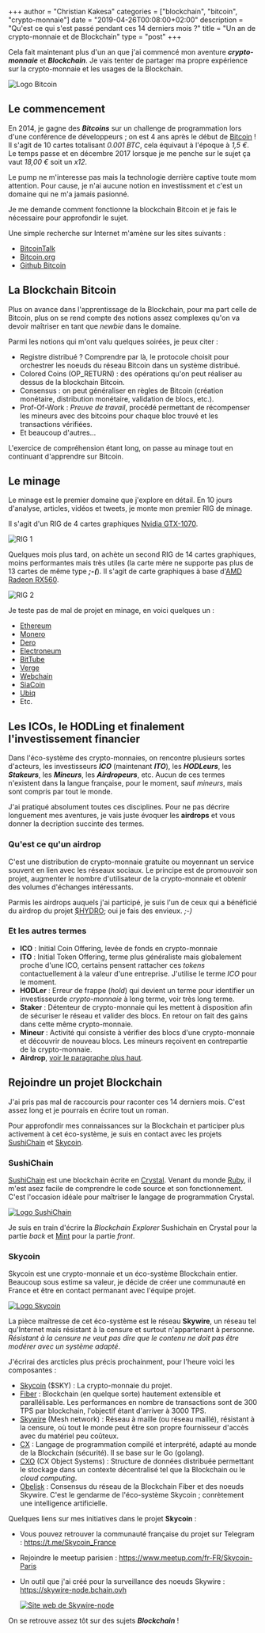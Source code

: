 +++
author = "Christian Kakesa"
categories = ["blockchain", "bitcoin", "crypto-monnaie"]
date = "2019-04-26T00:08:00+02:00"
description = "Qu'est ce qui s'est passé pendant ces 14 derniers mois ?"
title = "Un an de crypto-monnaie et de Blockchain"
type = "post"
+++

Cela fait maintenant plus d'un an que j'ai commencé mon aventure ***crypto-monnaie*** et ***Blockchain***.
Je vais tenter de partager ma propre expérience sur la crypto-monnaie et les usages de la Blockchain.

![Logo Bitcoin](/images/bitcoin-make-money.png#center)

## Le commencement

En 2014, je gagne des ***Bitcoins*** sur un challenge de programmation lors d'une conférence de développeurs ; on est 4 ans après le début de [Bitcoin](https://bitcoin.org) !
Il s'agit de 10 cartes totalisant *0.001 BTC*, cela équivaut à l'époque à *1,5 €*. Le temps passe et en décembre 2017 lorsque je me penche sur le sujet ça vaut *18,00 €* soit un *x12*.

Le pump ne m'interesse pas mais la technologie derrière captive toute mom attention.
Pour cause, je n'ai aucune notion en investissment et c'est un domaine qui ne m'a jamais pasionné.

Je me demande comment fonctionne la blockchain Bitcoin et je fais le nécessaire pour approfondir le sujet.

Une simple recherche sur Internet m'amène sur les sites suivants :

+ [BitcoinTalk](https://bitcointalk.org)
+ [Bitcoin.org](https://bitcoin.org)
+ [Github Bitcoin](https://github.com/bitcoin/bitcoin)

## La Blockchain Bitcoin

Plus on avance dans l'apprentissage de la Blockchain, pour ma part celle de Bitcoin, plus on se rend compte des notions assez complexes qu'on va devoir maîtriser en tant que *newbie* dans le domaine.

Parmi les notions qui m'ont valu quelques soirées, je peux citer :

+ Registre distribué ? Comprendre par là, le protocole choisit pour orchestrer les noeuds du réseau Bitcoin dans un système distribué.
+ Colored Coins (OP_RETURN) : des opérations qu'on peut réaliser au dessus de la blockchain Bitcoin.
+ Consensus : on peut généraliser en règles de Bitcoin (création monétaire, distribution monétaire, validation de blocs, etc.).
+ Prof-Of-Work : *Preuve de travail*, procédé permettant de récompenser les mineurs avec des bitcoins pour chaque bloc trouvé et les transactions vérifiées.
+ Et beaucoup d'autres...

L'exercice de compréhension étant long, on passe au minage tout en continuant d'apprendre sur Bitcoin.

## Le minage

Le minage est le premier domaine que j'explore en détail.
En 10 jours d'analyse, articles, vidéos et tweets, je monte mon premier RIG de minage.

Il s'agit d'un RIG de 4 cartes graphiques [Nvidia GTX-1070](https://www.nvidia.com/fr-fr/geforce/products/10series/geforce-gtx-1070/).

![RIG 1](/images/rig_1.jpg)

Quelques mois plus tard, on achète un second RIG de 14 cartes graphiques, moins performantes mais très utiles (la carte mère ne supporte pas plus de 13 cartes de même type ***;-(***). Il s'agit de carte graphiques à base d'[AMD Radeon RX560](https://www.amd.com/fr/products/graphics/radeon-rx-560).

![RIG 2](/images/rig_2.jpg)

Je teste pas de mal de projet en minage, en voici quelques un :

+ [Ethereum](https://www.ethereum.org/)
+ [Monero](https://www.getmonero.org/)
+ [Dero](https://dero.io/)
+ [Electroneum](https://electroneum.com/)
+ [BitTube](https://bit.tube/dashboard)
+ [Verge](https://vergecurrency.com/)
+ [Webchain](https://webchain.network/)
+ [SiaCoin](https://sia.tech/)
+ [Ubiq](https://ubiqsmart.com/)
+ Etc.

## Les ICOs, le HODLing et finalement l'investissement financier

Dans l'éco-système des crypto-monnaies, on rencontre plusieurs sortes d'acteurs, les investisseurs ***ICO*** (maintenant ***ITO***), les ***HODLeurs***, les ***Stakeurs***, les ***Mineurs***, les ***Airdropeurs***, etc. Aucun de ces termes n'existent dans la langue française, pour le moment, sauf *mineurs*, mais sont compris par tout le monde.

J'ai pratiqué absolument toutes ces disciplines. Pour ne pas décrire longuement mes aventures, je vais juste évoquer les **airdrops** et vous donner la decription succinte des termes.

### Qu'est ce qu'un airdrop

C'est une distribution de crypto-monnaie gratuite ou moyennant un service souvent en lien avec les réseaux sociaux.
Le principe est de promouvoir son projet, augmenter le nombre d'utilisateur de la crypto-monnaie et obtenir des volumes d'échanges intéressants.

Parmis les airdrops auquels j'ai participé, je suis l'un de ceux qui a bénéficié du airdrop du projet [$HYDRO](https://www.hydrogenplatform.com); oui je fais des envieux. *;-)*

### Et les autres termes

+ **ICO** : Initial Coin Offering, levée de fonds en crypto-monnaie
+ **ITO** : Initial Token Offering, terme plus généraliste mais globalement proche d'une ICO, certains pensent rattacher ces *tokens* contactuellement à la valeur d'une entreprise. J'utilise le terme *ICO* pour le moment.
+ **HODLer** : Erreur de frappe (*hold*) qui devient un terme pour identifier un investisseurde  *crypto-monnaie* à long terme, voir très long terme.
+ **Staker** : Détenteur de crypto-monnaie qui les mettent à disposition afin de sécuriser le réseau et valider des blocs. En retour on fait des gains dans cette même crypto-monnaie.
+ **Mineur** : Activité qui consiste à vérifier des blocs d'une crypto-monnaie et découvrir de nouveau blocs. Les mineurs reçoivent en contrepartie de la crypto-monnaie.
+ **Airdrop**, [voir le paragraphe plus haut](#qu-est-ce-qu-un-airdrop).

## Rejoindre un projet Blockchain

J'ai pris pas mal de raccourcis pour raconter ces 14 derniers mois. C'est assez long et je pourrais en écrire tout un roman.

Pour approfondir mes connaissances sur la Blockchain et participer plus activement à cet éco-système, je suis en contact avec les projets [SushiChain](https://sushichain.io/) et [Skycoin](https://www.skycoin.net/ecosystem/).

### SushiChain

[SushiChain](https://sushichain.io/) est une blockchain écrite en [Crystal](https://crystal-lang.org).
Venant du monde [Ruby](https://www.ruby-lang.org), il m'est asez facile de comprendre le code source et son fonctionnement.
C'est l'occasion idéale pour maîtriser le langage de programmation Crystal.

[![Logo SushiChain](/images/sushichain.png#center)](https://sushichain.io/)

Je suis en train d'écrire la *Blockchain Explorer* Sushichain en Crystal pour la partie *back* et [Mint](https://www.mint-lang.com) pour la partie *front*.

### Skycoin

Skycoin est une crypto-monnaie et un éco-système Blockchain entier. Beaucoup sous estime sa valeur, je décide de créer une communauté en France et être en contact permanant avec l'équipe projet.

[![Logo Skycoin](/images/skycoin.jpg#center)](https://www.skycoin.net)

La pièce maîtresse de cet éco-système est le réseau **Skywire**, un réseau tel qu'Internet mais résistant à la censure et surtout n'appartenant à personne. *Résistant à la censure ne veut pas dire que le contenu ne doit pas être modérer avec un système adapté*.

J'écrirai des arcticles plus précis prochainment, pour l'heure voici les composantes :

+ [Skycoin](https://www.skycoin.net/ecosystem/) ($SKY) : La crypto-monnaie du projet.
+ [Fiber](https://www.skycoin.net/fiber) : Blockchain (en quelque sorte) hautement extensible et parallélisable. Les performances en nombre de transactions sont de 300 TPS par blockchain, l'objectif étant d'arriver à 3000 TPS.
+ [Skywire](https://www.skycoin.net/skywire) (Mesh network) : Réseau à maille (ou réseau maillé), résistant à la censure, où tout le monde peut être son propre fournisseur d'accès avec du matériel peu coûteux.
+ [CX](https://www.skycoin.net/cx) : Langage de programmation compilé et interprété, adapté au monde de la Blockchain (sécurité). Il se base sur le Go (golang).
+ [CXO](https://www.skycoin.net/cxo) (CX Object Systems) : Structure de données distribuée permettant le stockage dans un contexte décentralisé tel que la Blockchain ou le *cloud computing*.
+ [Obelisk](https://www.skycoin.net/obelisk) : Consensus du réseau de la Blockchain Fiber et des noeuds Skywire. C'est le gendarme de l'éco-système Skycoin ; conrètement une intelligence artificielle.

Quelques liens sur mes initiatives dans le projet **Skycoin** :

+ Vous pouvez retrouver la communauté française du projet sur Telegram : <https://t.me/Skycoin_France>
+ Rejoindre le meetup parisien : <https://www.meetup.com/fr-FR/Skycoin-Paris>
+ Un outil que j'ai créé pour la surveillance des noeuds Skywire : <https://skywire-node.bchain.ovh>

    [![Site web de Skywire-node](/images/skywire-node.png)](https://skywire-node.bchain.ovh)

On se retrouve assez tôt sur des sujets ***Blockchain*** !
